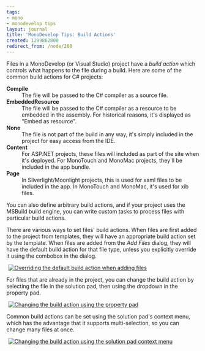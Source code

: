 ```yaml
---
tags:
- mono
- monodevelop tips
layout: journal
title: 'MonoDevelop Tips: Build Actions'
created: 1299862800
redirect_from: /node/208
---
```

Files in a MonoDevelop (or Visual Studio) project have a <em>build action</em> which controls what happens to the file during a build. Here are some of the common build actions for C# projects:
<!--break-->
<dl>
<dt><strong>Compile</strong></dt>
<dd>The file will be passed to the C# compiler as a source file.
</dd>
<dt><strong>EmbeddedResource</strong></dt>
<dd>The file will be passed to the C# compiler as a resource to be embedded in the assembly. For historical reasons, it's displayed as "Embed as resource".
</dd>
<dt><strong>None</strong></dt>
<dd>The file is not part of the build in any way, it's simply included in the project for easy access from the IDE.
</dd>
<dt><strong>Content</strong></dt>
<dd>For ASP.NET projects, these files will included as part of the site when it's deployed. For MonoTouch and MonoMac projects, they'll be included in the app bundle.
</dd>
<dt><strong>Page</strong></dt>
<dd>In Silverlight/Moonlight projects, this is used for xaml files to be included in the app. In MonoTouch and MonoMac, it's used for xib files.
</dd>
</dl>

You can also define arbitrary build actions, and if your project uses the MSBuild build engine, you can write custom tasks to process files with particular build actions.

There are various ways to set files' build actions. When files are first added to the project from templates, they will have an appropriate build action set by the template. When files are added from the <em>Add Files</em> dialog, they will have the default build action for that file type, unless you explicitly override it using the combobox in the dialog.

<a href="http://mjhutchinson.com/files/images/md-tips/build-action-override-default.png" rel="lightbox[md_tips_build_actions]" title="Overriding the default build action when adding files"><img src="http://mjhutchinson.com/files/images/md-tips/t/build-action-override-default.png" alt="Overriding the default build action when adding files" style="max-width:98%; display:block;margin-left:auto;margin-right:auto;" /></a>

For files that are already in the project, you can change the build action by selecting the file in the solution pad, then using the dropdown in the property pad.

<a href="http://mjhutchinson.com/files/images/md-tips/build-action-property-pad.png" rel="lightbox[md_tips_build_actions]" title="Changing the build action using the property pad"><img src="http://mjhutchinson.com/files/images/md-tips/t/build-action-property-pad.png" alt="Changing the build action using the property pad" style="max-width:98%; display:block;margin-left:auto;margin-right:auto;" /></a>

Common build actions can be set using the solution pad's context menu, which has the advantage that it supports multi-selection, so you can change many files at once.

<a href="http://mjhutchinson.com/files/images/md-tips/build-action-context-menu.png" rel="lightbox[md_tips_build_actions]" title="Changing the build action using the solution pad context menu"><img src="http://mjhutchinson.com/files/images/md-tips/t/build-action-context-menu.png" alt="Changing the build action using the solution pad context menu" style="max-width:98%; display:block;margin-left:auto;margin-right:auto;" /></a>
